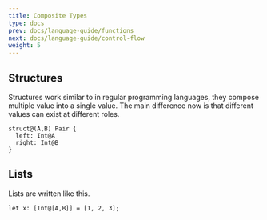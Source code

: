 ```yaml
---
title: Composite Types
type: docs
prev: docs/language-guide/functions
next: docs/language-guide/control-flow
weight: 5
---
```


## Structures

Structures work similar to in regular programming languages, they compose multiple value into a single value.
The main difference now is that different values can exist at different roles.

```tempo
struct@(A,B) Pair {
  left: Int@A
  right: Int@B
}
```

## Lists

Lists are written like this.

```tempo
let x: [Int@[A,B]] = [1, 2, 3];
```
